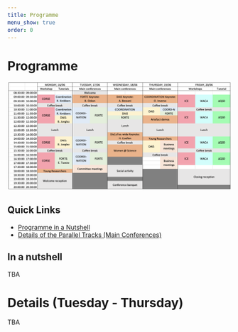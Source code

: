 ```yaml
---
title: Programme
menu_show: true
order: 0
---
```


# Programme

![Programme overview](program-overview.png)

## Quick Links
* [Programme in a Nutshell](#in-a-nutshell)
* [Details of the Parallel Tracks (Main Conferences)](#details-tuesday---thursday)

## In a nutshell

TBA
<!--
### Tuesday, June 17th: Main Conferences

### Wednesday, June 18th: Main Conferences

### Thursday, June 19th: Main Conferences
-->

# Details (Tuesday - Thursday)

TBA

<!--

### Tuesday, June 10: DisCoTec Main Conferences

| Time | COORDINATION | DAIS | FORTE |
| :---: | :---: | :---: | :---: | 
 

### Wednesday, June 11: DisCoTec Main Conferences

| Time | COORDINATION | DAIS | FORTE |
| :---: | :---: | :---: | :---: | 
 

### Thursday, June 12: DisCoTec Main Conferences

| Time | COORDINATION | DAIS | FORTE |
| :---: | :---: | :---: | :---: | 
-->
